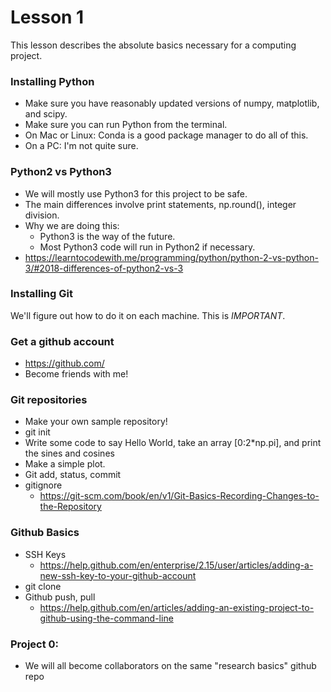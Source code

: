 # Lesson 1

This lesson describes the absolute basics necessary for a computing project. 


### Installing Python
* Make sure you have reasonably updated versions of numpy, matplotlib, and scipy. 
* Make sure you can run Python from the terminal. 
* On Mac or Linux: Conda is a good package manager to do all of this.
* On a PC: I'm not quite sure. 


### Python2 vs Python3 
* We will mostly use Python3 for this project to be safe. 
* The main differences involve print statements, np.round(), integer division. 
* Why we are doing this: 
  * Python3 is the way of the future. 
  * Most Python3 code will run in Python2 if necessary. 
* https://learntocodewith.me/programming/python/python-2-vs-python-3/#2018-differences-of-python2-vs-3


### Installing Git
We'll figure out how to do it on each machine. This is *IMPORTANT*. 


### Get a github account
* https://github.com/
* Become friends with me! 


### Git repositories
* Make your own sample repository!
* git init
* Write some code to say Hello World, take an array [0:2*np.pi], and print the sines and cosines
* Make a simple plot. 
* Git add, status, commit
* gitignore
  * https://git-scm.com/book/en/v1/Git-Basics-Recording-Changes-to-the-Repository


### Github Basics
* SSH Keys
  * https://help.github.com/en/enterprise/2.15/user/articles/adding-a-new-ssh-key-to-your-github-account
* git clone
* Github push, pull
  * https://help.github.com/en/articles/adding-an-existing-project-to-github-using-the-command-line


### Project 0: 
* We will all become collaborators on the same "research basics" github repo

